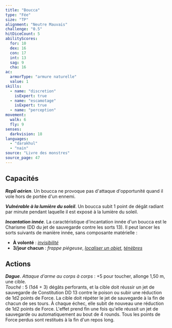 ```yaml
---
title: "Boucca"
type: "Fée"
size: "TP"
alignment: "Neutre Mauvais"
challenge: "0.5"
hitDiceCount: 5
abilityScores:
  for: 10
  dex: 16
  con: 17
  int: 13
  sag: 9
  cha: 16
ac:
  armorType: "armure naturelle"
  value: 1
skills:
  - name: "discretion"
    isExpert: true
  - name: "escamotage"
    isExpert: true
  - name: "perception"
movement:
  walk: 6
  fly: 9
senses:
  darkvision: 18
languages:
  - "darakhul"
  - "nain"
source: "Livre des monstres"
source_page: 47
---
```

## Capacités
_**Repli aérien**_. Un boucca ne provoque pas d'attaque d'opportunité quand il vole hors de portée d'un ennemi.

_**Vulnérable à la lumière du soleil**_. Un boucca subit 1 point de dégât radiant par minute pendant laquelle il est exposé à la lumière du soleil.

_**Incantation innée**_. La caractéristique d'incantation innée d'un boucca est le Charisme (DD du jet de sauvegarde contre les sorts 13). Il peut lancer les sorts suivants de manière innée, sans composante matérielle :
* **À volonté** : [_invisibilité_](/grimoire/invisibilite/)
* **3/jour chacun** : _frappe piégeuse_, [_localiser un objet_](/grimoire/localiser-un-objet/), [_ténèbres_](/grimoire/tenebres/)

## Actions
_**Dague**_. _Attaque d'arme au corps à corps_ : +5 pour toucher, allonge 1,50 m, une cible.  
_Touché_ : 5 (1d4 + 3) dégâts perforants, et la cible doit réussir un jet de sauvegarde de Constitution DD 13 contre le poison ou subir une réduction de 1d2 points de Force. La cible doit répéter le jet de sauvegarde à la fin de chacun de ses tours. À chaque échec, elle subit de nouveau une réduction de 1d2 points de Force. L'effet prend fin une fois qu'elle réussit un jet de sauvegarde ou automatiquement au bout de 4 rounds. Tous les points de Force perdus sont restitués à la fin d'un repos long.
